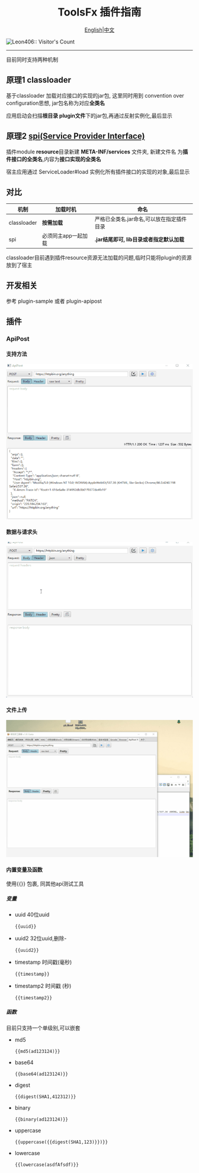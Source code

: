 <p> <h1 align="center">ToolsFx 插件指南</h1></p>
<p align="center">
<a href="README-plugin.md">English</a>|<a href="README-plugin-zh.md">中文</a>
</p>
 <img width=0 height=0 src="https://profile-counter.glitch.me/Leon406/count.svg" alt="Leon406:: Visitor's Count" />

------

目前同时支持两种机制

## 原理1 classloader

基于classloader 加载对应接口的实现的jar包, 这里同时用到 convention over configuration思想, jar包名称为对应**全类名**

应用启动会扫描**根目录 plugin文件**下的jar包,再通过反射实例化,最后显示

## 原理2 [spi(Service Provider Interface)](https://en.wikipedia.org/wiki/Service_provider_interface)

插件module **resource**目录新建 **META-INF/services** 文件夹, 新建文件名 为**插件接口的全类名**,内容为**接口实现的全类名**

宿主应用通过  ServiceLoader#load 实例化所有插件接口的实现的对象,最后显示

## 对比

| 机制        | 加载时机            | 命名                                      |
| ----------- | ------------------- | ----------------------------------------- |
| classloader | **按需加载**        | 严格已全类名.jar命名,可以放在指定插件目录 |
| spi         | 必须同主app一起加载 | **.jar结尾即可, lib目录或者指定默认加载** |



classloader目前遇到插件resource资源无法加载的问题,临时只能将plugin的资源放到了宿主

## 开发相关

参考 plugin-sample 或者 plugin-apipost

## 插件

### ApiPost

#### **支持方法**

![sym](/art/plugin/apipost_methods.gif)

#### **数据与请求头**

![sym](/art/plugin/apipost_post.gif)

#### **文件上传**

![sym](/art/plugin/apipost-upload.gif)



#### 内置变量及函数

使用{{}} 包裹, 同其他api测试工具

##### 变量

- uuid  40位uuid

  ```
  {{uuid}}
  ```

- uuid2  32位uuid,删除-

  ```
  {{uuid2}}
  ```

- timestamp  时间戳(毫秒)

  ```
  {{timestamp}}
  ```

- timestamp2  时间戳 (秒)

  ```
  {{timestamp2}}
  ```

##### 函数

目前只支持一个单级别,可以嵌套

- md5

  ```
  {{md5(ad123124)}}
  ```

- base64

  ```
  {{base64(ad123124)}}
  ```

- digest

  ```
  {{digest(SHA1,412312)}}
  ```

- binary

  ```
  {{binary(ad123124)}}
  ```

- uppercase

  ```
  {{uppercase({{digest(SHA1,123)}})}}
  ```

- lowercase

  ```
  {{lowercase(asdfAfsdf)}}
  ```

  